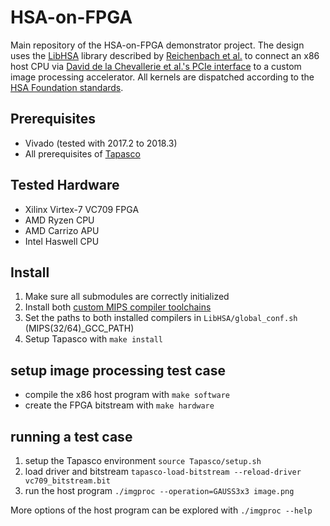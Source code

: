 # HSA-on-FPGA

Main repository of the HSA-on-FPGA demonstrator project. The design uses the
[LibHSA](https://github.com/HSA-on-FPGA/LibHSA) library described by
[Reichenbach et al.](https://link.springer.com/article/10.1007/s11265-018-1382-7) to connect
an x86 host CPU via [David de la Chevallerie et al.'s PCIe interface](https://dl.acm.org/citation.cfm?id=2927971)
to a custom image processing accelerator. All kernels are dispatched according to the
[HSA Foundation standards](http://www.hsafoundation.com/).

## Prerequisites

* Vivado (tested with 2017.2 to 2018.3)
* All prerequisites of [Tapasco](https://github.com/HSA-on-FPGA/Tapasco)

## Tested Hardware

* Xilinx Virtex-7 VC709 FPGA
* AMD Ryzen CPU
* AMD Carrizo APU
* Intel Haswell CPU

## Install

1. Make sure all submodules are correctly initialized
2. Install both [custom MIPS compiler toolchains](https://github.com/HSA-on-FPGA/HSA-PacketProcessor)
3. Set the paths to both installed compilers in `LibHSA/global_conf.sh` (MIPS(32/64)_GCC_PATH)
4. Setup Tapasco with `make install`

## setup image processing test case

* compile the x86 host program with `make software`
* create the FPGA bitstream with `make hardware`

## running a test case

1. setup the Tapasco environment `source Tapasco/setup.sh`
2. load driver and bitstream `tapasco-load-bitstream --reload-driver vc709_bitstream.bit`
3. run the host program `./imgproc --operation=GAUSS3x3 image.png`

More options of the host program can be explored with `./imgproc --help`
